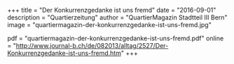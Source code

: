 +++
title = "Der Konkurrenzgedanke ist uns fremd"
date = "2016-09-01"
description = "Quartierzeitung"
author = "QuartierMagazin Stadtteil III Bern"
image = "quartiermagazin-der-konkurrenzgedanke-ist-uns-fremd.jpg"

pdf = "quartiermagazin-der-konkurrenzgedanke-ist-uns-fremd.pdf"
online = "http://www.journal-b.ch/de/082013/alltag/2527/Der-Konkurrenzgedanke-ist-uns-fremd.htm"
+++
